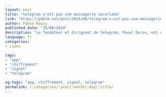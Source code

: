 ```yaml
---
layout: post
title: "telegram n'est pas une messagerie sécurisée"
link: "https://p4bl0.net/post/2024/08/telegram-n-est-pas-une-messagerie-securisee"
author: Pablo Rauzy
published_date: "26/08/2024"
description: "Le fondateur et dirigeant de telegram, Pavel Durov, est détenu en France à la surprise générale. Il a été interpellé près de Paris alors qu’il venait d’arriver avec son jet privé. L’arrestation du patron de l’une des applications les plus utilisées au monde, notamment en Ukraine et en russie, provoque depuis de nombreux commentaires, y compris sur le thème de la liberté d’expression."
language: fr
categories:
- Liens

tags:
- "app"
- "chiffrement"
- "signal"
- "telegram"

og-tags: "app, chiffrement, signal, telegram"
permalink: /:categories/:year/:month/:day/:title/
---
```

